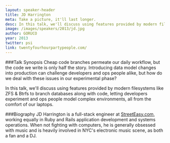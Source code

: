 ```yaml
---
layout: speaker-header
title: JD Harrington
meta: Take a picture, it'll last longer.
desc: In this talk, we'll discuss using features provided by modern filesystems like ZFS & Btrfs to branch databases along with code, letting developers experiment and ops people model complex environments, all from the comfort of our laptops.
image: /images/speakers/2013/jd.jpg
author: GORUCO
year: 2013
twitter: psi
link: twentyfourhourpartypeople.com/
---
```


###Talk Synopsis
Cheap code branches permeate our daily workflow, but the code we write is only half the story. Introducing data model changes into production can challenge developers and ops people alike, but how do we deal with these issues in our experimental phase?

In this talk, we'll discuss using features provided by modern filesystems like ZFS & Btrfs to branch databases along with code, letting developers experiment and ops people model complex environments, all from the comfort of our laptops.

###Biography
JD Harrington is a full-stack engineer at [StreetEasy.com](http://streeteasy.com), working equally in Ruby and Rails application development and systems operations. When not fighting with computers, he is generally obsessed with music and is heavily involved in NYC's electronic music scene, as both a fan and a DJ.
